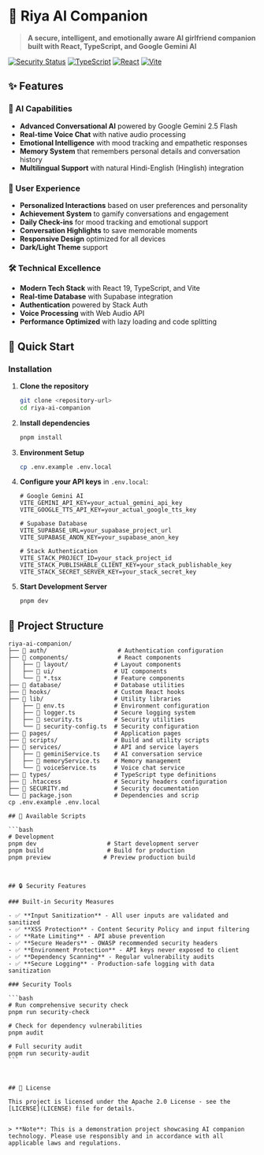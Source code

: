 # 🌟 Riya AI Companion

> **A secure, intelligent, and emotionally aware AI girlfriend companion built with React, TypeScript, and Google Gemini AI**

[![Security Status](https://img.shields.io/badge/Security-Hardened-green.svg)](./SECURITY.md)
[![TypeScript](https://img.shields.io/badge/TypeScript-5.7.2-blue.svg)](https://www.typescriptlang.org/)
[![React](https://img.shields.io/badge/React-19.1.0-blue.svg)](https://reactjs.org/)
[![Vite](https://img.shields.io/badge/Vite-6.2.0-purple.svg)](https://vitejs.dev/)

## ✨ Features

### 🤖 AI Capabilities

- **Advanced Conversational AI** powered by Google Gemini 2.5 Flash
- **Real-time Voice Chat** with native audio processing
- **Emotional Intelligence** with mood tracking and empathetic responses
- **Memory System** that remembers personal details and conversation history
- **Multilingual Support** with natural Hindi-English (Hinglish) integration

### 🎨 User Experience

- **Personalized Interactions** based on user preferences and personality
- **Achievement System** to gamify conversations and engagement
- **Daily Check-ins** for mood tracking and emotional support
- **Conversation Highlights** to save memorable moments
- **Responsive Design** optimized for all devices
- **Dark/Light Theme** support

### 🛠 Technical Excellence

- **Modern Tech Stack** with React 19, TypeScript, and Vite
- **Real-time Database** with Supabase integration
- **Authentication** powered by Stack Auth
- **Voice Processing** with Web Audio API
- **Performance Optimized** with lazy loading and code splitting

## 🚀 Quick Start


### Installation

1. **Clone the repository**

   ```bash
   git clone <repository-url>
   cd riya-ai-companion
   ```

2. **Install dependencies**

   ```bash
   pnpm install
   ```

3. **Environment Setup**

   ```bash
   cp .env.example .env.local
   ```

4. **Configure your API keys** in `.env.local`:

   ```env
   # Google Gemini AI
   VITE_GEMINI_API_KEY=your_actual_gemini_api_key
   VITE_GOOGLE_TTS_API_KEY=your_actual_google_tts_key

   # Supabase Database
   VITE_SUPABASE_URL=your_supabase_project_url
   VITE_SUPABASE_ANON_KEY=your_supabase_anon_key

   # Stack Authentication
   VITE_STACK_PROJECT_ID=your_stack_project_id
   VITE_STACK_PUBLISHABLE_CLIENT_KEY=your_stack_publishable_key
   VITE_STACK_SECRET_SERVER_KEY=your_stack_secret_key
   ```


6. **Start Development Server**

   ```bash
   pnpm dev
   ```


## 📁 Project Structure

````
riya-ai-companion/
├── 📁 auth/                    # Authentication configuration
├── 📁 components/              # React components
│   ├── 📁 layout/             # Layout components
│   ├── 📁 ui/                 # UI components
│   └── 📄 *.tsx               # Feature components
├── 📁 database/               # Database utilities
├── 📁 hooks/                  # Custom React hooks
├── 📁 lib/                    # Utility libraries
│   ├── 📄 env.ts              # Environment configuration
│   ├── 📄 logger.ts           # Secure logging system
│   ├── 📄 security.ts         # Security utilities
│   └── 📄 security-config.ts  # Security configuration
├── 📁 pages/                  # Application pages
├── 📁 scripts/                # Build and utility scripts
├── 📁 services/               # API and service layers
│   ├── 📄 geminiService.ts    # AI conversation service
│   ├── 📄 memoryService.ts    # Memory management
│   └── 📄 voiceService.ts     # Voice chat service
├── 📁 types/                  # TypeScript type definitions
├── 📄 .htaccess               # Security headers configuration
├── 📄 SECURITY.md             # Security documentation
└── 📄 package.json            # Dependencies and scrip
cp .env.example .env.local

## 🔧 Available Scripts

```bash
# Development
pnpm dev                    # Start development server
pnpm build                  # Build for production
pnpm preview               # Preview production build



## 🔒 Security Features

### Built-in Security Measures

- ✅ **Input Sanitization** - All user inputs are validated and sanitized
- ✅ **XSS Protection** - Content Security Policy and input filtering
- ✅ **Rate Limiting** - API abuse prevention
- ✅ **Secure Headers** - OWASP recommended security headers
- ✅ **Environment Protection** - API keys never exposed to client
- ✅ **Dependency Scanning** - Regular vulnerability audits
- ✅ **Secure Logging** - Production-safe logging with data sanitization

### Security Tools

```bash
# Run comprehensive security check
pnpm run security-check

# Check for dependency vulnerabilities
pnpm audit

# Full security audit
pnpm run security-audit
```



## 📄 License

This project is licensed under the Apache 2.0 License - see the [LICENSE](LICENSE) file for details.


> **Note**: This is a demonstration project showcasing AI companion technology. Please use responsibly and in accordance with all applicable laws and regulations.
